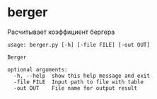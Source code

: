 # berger
Расчитывает коэффициент бергера



    usage: berger.py [-h] [-file FILE] [-out OUT]

    Berger

    optional arguments:
      -h, --help  show this help message and exit
      -file FILE  Input path to file with table
      -out OUT    File name for output result
